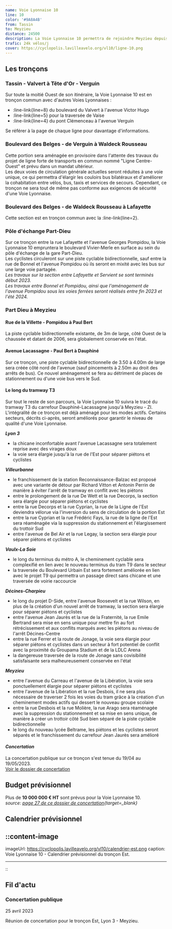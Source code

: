 ```yaml
---
name: Voie Lyonnaise 10
line: 10
color: '#9A8A4B'
from: Tassin
to: Meyzieu
distance: 24500
description: La Voie Lyonnaise 10 permettra de rejoindre Meyzieu depuis Tassin en passant par Vaise, Lyon 6, la Part-Dieu, Dauphiné-Lacassagne, Grandclément, La Soie, et Décines-Charpieu. Il s'agira donc d'un itinéraire cyclable qui permettra de traverser la métropole de Lyon dans un axe Est-Ouest sur plus de 20km.
trafic: 24k vélos/j
cover: https://cyclopolis.lavilleavelo.org/vl10/ligne-10.png
---
```


## Les tronçons

### Tassin - Valvert à Tête d'Or - Verguin

Sur toute la moitié Ouest de son itinéraire, la Voie Lyonnaise 10 est en tronçon commun avec d'autres Voies Lyonnaises :

- :line-link{line=8} du boulevard du Valvert à l'avenue Victor Hugo
- :line-link{line=5} pour la traversée de Vaise
- :line-link{line=4} du pont Clémenceau à l'avenue Verguin

Se référer à la page de chaque ligne pour davantage d'informations.

### Boulevard des Belges - de Verguin à Waldeck Rousseau

Cette portion sera aménagée en provisoire dans l'attente des travaux du projet de ligne forte de transports en commun nommé "Ligne Centre-Ouest" et prévu dans un mandat ultérieur.  
Les deux voies de circulation générale actuelles seront réduites à une voie unique, ce qui permettra d'élargir les couloirs bus bilatéraux et d'améliorer la cohabitation entre vélos, bus, taxis et services de secours. Cependant, ce tronçon ne sera tout de même pas conforme aux exigences de sécurité d'une Voie Lyonnaise.

### Boulevard des Belges - de Waldeck Rousseau à Lafayette

Cette section est en tronçon commun avec la :line-link{line=2}.

### Pôle d'échange Part-Dieu

Sur ce tronçon entre la rue Lafayette et l'avenue Georges Pompidou, la Voie Lyonnaise 10 empruntera le boulevard Vivier-Merle en surface au sein du pôle d'échange de la gare Part-Dieu.  
Les cyclistes circuleront sur une piste cyclable bidirectionnelle, sauf entre la rue de Bonnel et l'avenue Pompidou où ils seront en mixité avec les bus sur une large voie partagée.  
_Les travaux sur la section entre Lafayette et Servient se sont terminés début 2023.  
Les travaux entre Bonnel et Pompidou, ainsi que l'aménagement de l'avenue Pompidou sous les voies ferrées seront réalisés entre fin 2023 et l'été 2024._

### Part Dieu à Meyzieu

#### Rue de la Villette - Pompidou à Paul Bert

La piste cyclable bidirectionnelle existante, de 3m de large, côté Ouest de la chaussée et datant de 2006, sera globalement conservée en l'état.

#### Avenue Lacassagne - Paul Bert à Dauphiné

Sur ce tronçon, une piste cyclable bidirectionnelle de 3.50 à 4.00m de large sera créée côté nord de l'avenue (sauf pincements à 2.50m au droit des arrêts de bus). Ce nouvel aménagement se fera au détriment de places de stationnement ou d'une voie bus vers le Sud.

#### Le long du tramway T3

Sur tout le reste de son parcours, la Voie Lyonnaise 10 suivra le tracé du tramway T3 du carrefour Dauphiné-Lacassagne jusqu'à Meyzieu - ZI. L'intégralité de ce tronçon est déjà aménagé pour les modes actifs. Certains secteurs, décrits ci-après, seront améliorés pour garantir le niveau de qualité d'une Voie Lyonnaise.

**_Lyon 3_**

- la chicane inconfortable avant l'avenue Lacassagne sera totalement reprise avec des virages doux
- la voie sera élargie jusqu'à la rue de l'Est pour séparer piétons et cyclistes

**_Villeurbanne_**

- le franchissement de la station Reconnaissance-Balzac est proposé avec une variante de détour par Richard Vitton et Antonin Perrin de manière à éviter l'arrêt de tramway en conflit avec les piétons
- entre le prolongement de la rue De Wett et la rue Decorps, la section sera élargie pour séparer piétons et cyclistes
- entre la rue Decorps et la rue Cyprian, la rue de la Ligne de l'Est deviendra vélorue via l'inversion du sens de circulation de la portion Est
- entre la rue Cyprian et la rue Frédéric Fays, la rue de la ligne de l'Est sera réaménagée via la suppression du stationnement et l'élargissement du trottoir Sud
- entre l'avenue de Bel Air et la rue Legay, la section sera élargie pour séparer piétons et cyclistes

**_Vaulx-La Soie_**

- le long du terminus du métro A, le cheminement cyclable sera complexifié en lien avec le nouveau terminus du tram T9 dans le secteur
- la traversée du Boulevard Urbain Est sera fortement améliorée en lien avec le projet T9 qui permettra un passage direct sans chicane et une traversée de voirie raccourcie

**_Décines-Charpieu_**

- le long du projet D-Side, entre l'avenue Roosevelt et la rue Wilson, en plus de la création d'un nouvel arrêt de tramway, la section sera élargie pour séparer piétons et cyclistes
- entre l'avenue Jean Jaurès et la rue de la Fraternité, la rue Emile Bertrand sera mise en sens unique pour mettre fin au fort rétrécissement et aux conflits marqués avec les piétons au niveau de l'arrêt Décines-Centre
- entre la rue Ferrer et la route de Jonage, la voie sera élargie pour séparer piétons et cyclistes dans un secteur à fort potentiel de conflit avec la proximité du Groupama Stadium et de la LDLC Arena
- la dangereuse traversée de la route de Jonage sans covisibilité satisfaisante sera malheureusement conservée en l'état

**_Meyzieu_**

- entre l'avenue du Carreau et l'avenue de la Libération, la voie sera ponctuellement élargie pour séparer piétons et cyclistes
- entre l'avenue de la Libération et la rue Desbois, il ne sera plus nécessaire de traverser 2 fois les voies du tram grâce à la création d'un cheminement modes actifs qui dessert le nouveau groupe scolaire
- entre la rue Desbois et la rue Molière, la rue Arago sera réaménagée avec la suppression du stationnement et sa mise en sens unique, de manière à créer un trottoir côté Sud bien séparé de la piste cyclable bidirectionnelle
- le long du nouveau lycée Beltrame, les piétons et les cyclistes seront séparés et le franchissement du carrefour Jean Jaurès sera amélioré

#### _Concertation_

La concertation publique sur ce tronçon s'est tenue du 19/04 au 19/05/2023.  
[Voir le dossier de concertation](https://cyclopolis.lavilleavelo.org/vl10/VL10_Meyzieu_PartDieu.pdf)

## Budget prévisionnel

Plus de **10 000 000 € HT** sont prévus pour la Voie Lyonnaise 10.  
_source: [page 27 de ce dossier de concertation](https://cyclopolis.lavilleavelo.org/vl10/VL10_Meyzieu_PartDieu.pdf){target=\_blank}_

## Calendrier prévisionnel

## ::content-image

imageUrl: https://cyclopolis.lavilleavelo.org/vl10/calendrier-est.png
caption: Voie Lyonnaise 10 - Calendrier prévisionnel du tronçon Est.

---

::

## Fil d'actu

### Concertation publique

25 avril 2023

Réunion de concertation pour le tronçon Est, Lyon 3 - Meyzieu.
